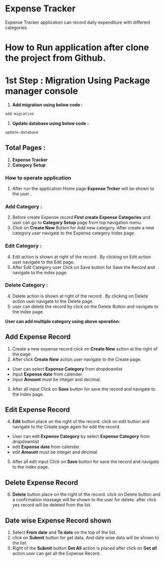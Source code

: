 
# Expense Tracker

Expense Tracker application can record daily expenditure with different categories.

# How to Run application after clone the project from Github.

# 1st Step : Migration Using Package manager console
1. **Add migration using below code :**
```bash
add-migration
```
1. **Update database using below code :**
```bash
update-database
```
## Total Pages : 
1. **Expense Tracker**
3. **Category Setup**


### How to operate application

1. After run the application Home page **Expense Trcker** will be shown to the user .
### Add Category : 
2. Before create Expense record **First create Expense Categories** and user can go to **Category Setup** page from top navigation menu.
3. Click on **Create New** Button  for Add new category. After create a new category user navigate to the Expense category Index page.
### Edit Category :
4. Edit action is shown at right of the record . By clicking on Edit action user navigate to the Edit page.
5. After Edit Category user Click on Save button for Save the Record and navigate to the index page.
### Delete Category :
4. Delete action is shown at right of the record . By clicking on Delete action user navigate to the Delete page.
5. user can delete the record by click on the Delete Button and navigate to the index page.

**User can add multiple category using above operation:** 

## Add Expense Record
1. Create a new expense record click on **Create New** action at the right of the page.
2. After click **Create New** action user navigate to the Create page.

* User can select **Expense Category** from dropdownlist
* Input **Expense date** from calender.
* Input **Amount** must be integer and decimal. 

3. After all input Click on **Save** button for save the record and navigate to the index page.

## Edit Expense Record
4. **Edit** button place on the right of the record. click on edit button and navigate to the Create page again for edit the record.
* User can edit **Expense Category** by select **Expense Category** from dropdownlist
* edit **Expense date** from calender.
* edit **Amount** must be integer and decimal. 
5. After all edit input Click on **Save** button for save the record and navigate to the index page.

## Delete Expense Record
6. **Delete** button place on the right of the record. click on Delete button and a confirmation massage will be shown to the user for delete. after click yes record will be deleted from the list.

## Date wise Expense Record shown
1. Select **From date** and **To date** on the top of the list. 
2. click on **Submit** button for get data. And date wise data will be shown to the list.
3. Right of the **Submit** button **Get All** action is placed after click on **Get all** action user can get all the Expense Record.
